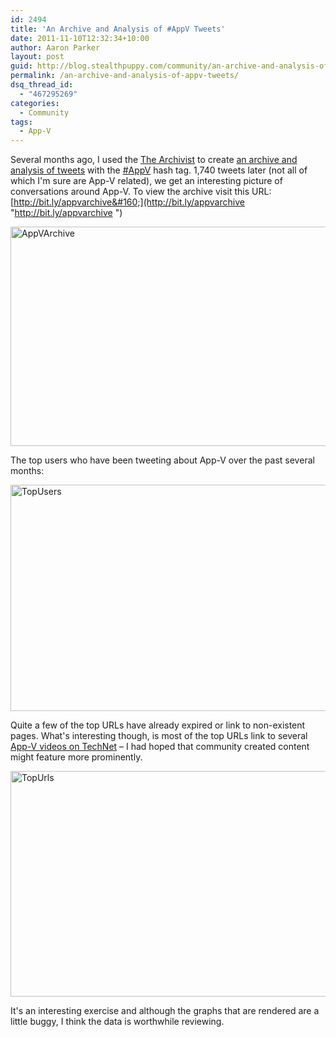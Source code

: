 ```yaml
---
id: 2494
title: 'An Archive and Analysis of #AppV Tweets'
date: 2011-11-10T12:32:34+10:00
author: Aaron Parker
layout: post
guid: http://blog.stealthpuppy.com/community/an-archive-and-analysis-of-appv-tweets/
permalink: /an-archive-and-analysis-of-appv-tweets/
dsq_thread_id:
  - "467295269"
categories:
  - Community
tags:
  - App-V
---
```

Several months ago, I used the [The Archivist](http://archivist.visitmix.com/) to create [an archive and analysis of tweets](http://bit.ly/appvarchive) with the [#AppV](https://twitter.com/#!/search/%23AppV) hash tag. 1,740 tweets later (not all of which I'm sure are App-V related), we get an interesting picture of conversations around App-V. To view the archive visit this URL: [http://bit.ly/appvarchive&#160;](http://bit.ly/appvarchive "http://bit.ly/appvarchive  ") 

[<img style="background-image: none; border-bottom: 0px; border-left: 0px; padding-left: 0px; padding-right: 0px; display: inline; border-top: 0px; border-right: 0px; padding-top: 0px" title="AppVArchive" border="0" alt="AppVArchive" src="https://stealthpuppy.com/media/2011/11/AppVArchive_thumb.png" width="660" height="351" />](https://stealthpuppy.com/media/2011/11/AppVArchive.png)

The top users who have been tweeting about App-V over the past several months:

[<img style="background-image: none; border-bottom: 0px; border-left: 0px; padding-left: 0px; padding-right: 0px; display: inline; border-top: 0px; border-right: 0px; padding-top: 0px" title="TopUsers" border="0" alt="TopUsers" src="https://stealthpuppy.com/media/2011/11/TopUsers_thumb.png" width="660" height="362" />](https://stealthpuppy.com/media/2011/11/TopUsers.png)

Quite a few of the top URLs have already expired or link to non-existent pages. What's interesting though, is most of the top URLs link to several [App-V videos on TechNet](http://technet.microsoft.com/en-us/windows/ff383366.aspx#APP-V) – I had hoped that community created content might feature more prominently.

[<img style="background-image: none; border-bottom: 0px; border-left: 0px; padding-left: 0px; padding-right: 0px; display: inline; border-top: 0px; border-right: 0px; padding-top: 0px" title="TopUrls" border="0" alt="TopUrls" src="https://stealthpuppy.com/media/2011/11/TopUrls_thumb.png" width="660" height="361" />](https://stealthpuppy.com/media/2011/11/TopUrls.png)

It's an interesting exercise and although the graphs that are rendered are a little buggy, I think the data is worthwhile reviewing.